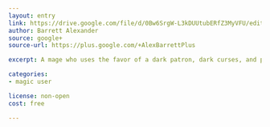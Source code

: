 ```yaml
---
layout: entry
link: https://drive.google.com/file/d/0Bw6SrgW-L3kDUUtubERfZ3MyVFU/edit
author: Barrett Alexander
source: google+
source-url: https://plus.google.com/+AlexBarrettPlus

excerpt: A mage who uses the favor of a dark patron, dark curses, and potions to affect the world.

categories:
- magic user

license: non-open
cost: free

---
```

